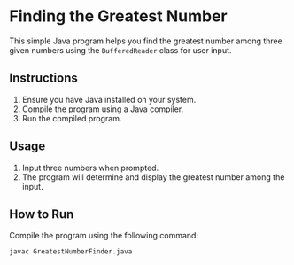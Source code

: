 # Finding the Greatest Number

This simple Java program helps you find the greatest number among three given numbers using the `BufferedReader` class for user input.

## Instructions

1. Ensure you have Java installed on your system.
2. Compile the program using a Java compiler.
3. Run the compiled program.

## Usage

1. Input three numbers when prompted.
2. The program will determine and display the greatest number among the input.

## How to Run

Compile the program using the following command:

```bash
javac GreatestNumberFinder.java
